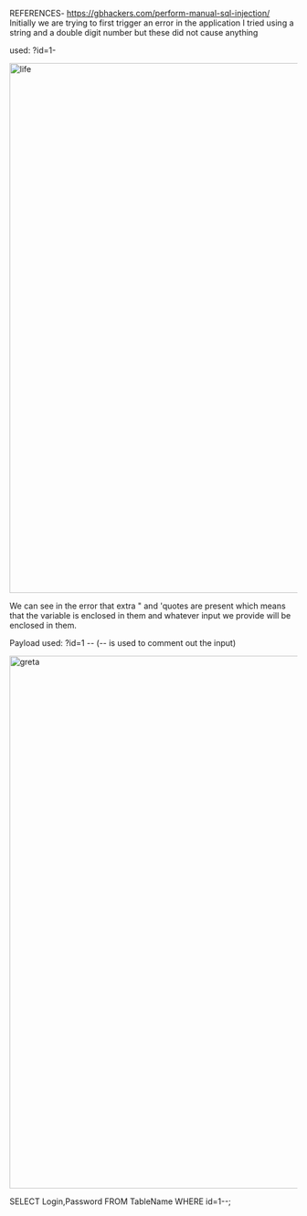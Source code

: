 REFERENCES- https://gbhackers.com/perform-manual-sql-injection/
Initially we are trying to first trigger an error in the application
I tried using a string and  a double digit number but these did not cause anything

used: ?id=1-


 
<img width="928" alt="life" src="https://user-images.githubusercontent.com/76178081/104938346-f8615800-59d4-11eb-9d25-6abbdb7ed419.PNG">



We can see in the error that extra " and 'quotes are present which means that the variable is enclosed in them and whatever input we provide will be enclosed in them.



Payload used: ?id=1 -- (--  is used to comment out the input)

<img width="933" alt="greta" src="https://user-images.githubusercontent.com/76178081/104937748-298d5880-59d4-11eb-9f3d-4ee3ce432d52.PNG">

SELECT Login,Password FROM TableName WHERE id=1--;






